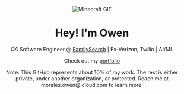 <p align="center"> <img src="https://media.giphy.com/media/q0s0NVKnLk5WGvsLh3/giphy.gif" alt="Minecraft GIF" /> </p> <h1 align="center">Hey! I'm Owen</h1> <p align="center"> QA Software Engineer @ <a href="https://www.familysearch.org/en/united-states/">FamilySearch</a> | Ex-Verizon, Twilio | AI/ML </p> <p align="center"> Check out my <a href="https://omora14.github.io/owendevhub/portfolio/">portfolio</a> </p> <p align="center"> Note: This GitHub represents about 10% of my work. The rest is either private, under another organization, or protected. Reach me at morales.owen@icloud.com to learn more. </p>
